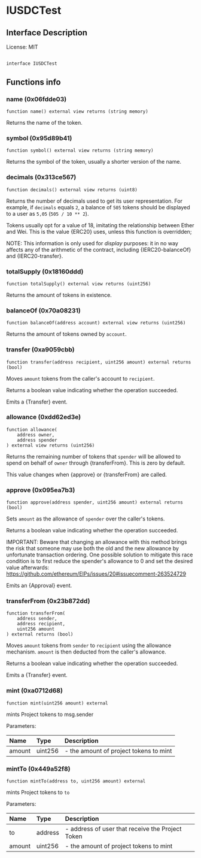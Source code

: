 # IUSDCTest

## Interface Description


License: MIT

## 

```solidity
interface IUSDCTest
```


## Functions info

### name (0x06fdde03)

```solidity
function name() external view returns (string memory)
```

Returns the name of the token.
### symbol (0x95d89b41)

```solidity
function symbol() external view returns (string memory)
```

Returns the symbol of the token, usually a shorter version of the
name.
### decimals (0x313ce567)

```solidity
function decimals() external view returns (uint8)
```

Returns the number of decimals used to get its user representation.
For example, if `decimals` equals `2`, a balance of `505` tokens should
be displayed to a user as `5,05` (`505 / 10 ** 2`).

Tokens usually opt for a value of 18, imitating the relationship between
Ether and Wei. This is the value {ERC20} uses, unless this function is
overridden;

NOTE: This information is only used for _display_ purposes: it in
no way affects any of the arithmetic of the contract, including
{IERC20-balanceOf} and {IERC20-transfer}.
### totalSupply (0x18160ddd)

```solidity
function totalSupply() external view returns (uint256)
```

Returns the amount of tokens in existence.
### balanceOf (0x70a08231)

```solidity
function balanceOf(address account) external view returns (uint256)
```

Returns the amount of tokens owned by `account`.
### transfer (0xa9059cbb)

```solidity
function transfer(address recipient, uint256 amount) external returns (bool)
```

Moves `amount` tokens from the caller's account to `recipient`.

Returns a boolean value indicating whether the operation succeeded.

Emits a {Transfer} event.
### allowance (0xdd62ed3e)

```solidity
function allowance(
    address owner,
    address spender
) external view returns (uint256)
```

Returns the remaining number of tokens that `spender` will be
allowed to spend on behalf of `owner` through {transferFrom}. This is
zero by default.

This value changes when {approve} or {transferFrom} are called.
### approve (0x095ea7b3)

```solidity
function approve(address spender, uint256 amount) external returns (bool)
```

Sets `amount` as the allowance of `spender` over the caller's tokens.

Returns a boolean value indicating whether the operation succeeded.

IMPORTANT: Beware that changing an allowance with this method brings the risk
that someone may use both the old and the new allowance by unfortunate
transaction ordering. One possible solution to mitigate this race
condition is to first reduce the spender's allowance to 0 and set the
desired value afterwards:
https://github.com/ethereum/EIPs/issues/20#issuecomment-263524729

Emits an {Approval} event.
### transferFrom (0x23b872dd)

```solidity
function transferFrom(
    address sender,
    address recipient,
    uint256 amount
) external returns (bool)
```

Moves `amount` tokens from `sender` to `recipient` using the
allowance mechanism. `amount` is then deducted from the caller's
allowance.

Returns a boolean value indicating whether the operation succeeded.

Emits a {Transfer} event.
### mint (0xa0712d68)

```solidity
function mint(uint256 amount) external
```

mints Project tokens to msg.sender


Parameters:

| Name   | Type    | Description                            |
| :----- | :------ | :------------------------------------- |
| amount | uint256 | - the amount of project tokens to mint |

### mintTo (0x449a52f8)

```solidity
function mintTo(address to, uint256 amount) external
```

mints Project tokens to `to`


Parameters:

| Name   | Type    | Description                                        |
| :----- | :------ | :------------------------------------------------- |
| to     | address | - address of user that receive the Project Token   |
| amount | uint256 | - the amount of project tokens to mint             |
